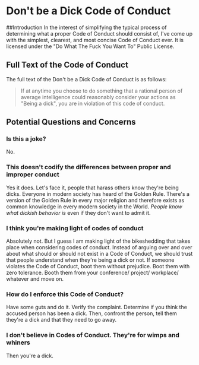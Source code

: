 # Don't be a Dick Code of Conduct

##Introduction
In the interest of simplifying the typical process of determining what a proper Code of Conduct should consist of, I've come up with the simplest, clearest, and most concise Code of Conduct ever. It is licensed under the "Do What The Fuck You Want To" Public License.

## Full Text of the Code of Conduct
The full text of the Don't be a Dick Code of Conduct is as follows:

> If at anytime you choose to do something that a rational person of average intelligence could reasonably consider your actions as "Being a dick", you are in violation of this code of conduct.

## Potential Questions and Concerns

### Is this a joke?
No.

### This doesn't codify the differences between proper and improper conduct
Yes it does. Let's face it, people that harass others know they're being dicks. Everyone in modern society has heard of the Golden Rule. There's a version of the Golden Rule in every major religion and therefore exists as common knowledge in every modern society in the World. *People know what dickish behavior is* even if they don't want to admit it. 

### I think you're making light of codes of conduct
Absolutely not. But I guess I am making light of the bikeshedding that takes place when considering codes of conduct. Instead of arguing over and over about what should or should not exist in a Code of Conduct, we should trust that people understand when they're being a dick or not. If someone violates the Code of Conduct, boot them without prejudice. Boot them with zero tolerance. Booth them from your conference/ project/ workplace/ whatever and move on. 

### How do I enforce this Code of Conduct?
Have some guts and do it. Verify the complaint. Determine if you think the accused person has been a dick. Then, confront the person, tell them they're a dick and that they need to go away.

### I don't believe in Codes of Conduct. They're for wimps and whiners
Then you're a dick.
